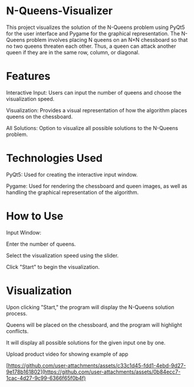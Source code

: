 # N-Queens-Visualizer

This project visualizes the solution of the N-Queens problem using PyQt5 for the user interface and Pygame for the graphical representation. The N-Queens problem involves placing N queens on an N×N chessboard so that no two queens threaten each other. Thus, a queen can attack another queen if they are in the same row, column, or diagonal.


# Features

Interactive Input: Users can input the number of queens and choose the visualization speed.

Visualization: Provides a visual representation of how the algorithm places queens on the chessboard.

All Solutions: Option to visualize all possible solutions to the N-Queens problem.


# Technologies Used

PyQt5: Used for creating the interactive input window.

Pygame: Used for rendering the chessboard and queen images, as well as handling the graphical representation of the algorithm.


# How to Use

Input Window:

Enter the number of queens.

Select the visualization speed using the slider.

Click "Start" to begin the visualization.


# Visualization

Upon clicking "Start," the program will display the N-Queens solution process.

Queens will be placed on the chessboard, and the program will highlight conflicts.

It will display all possible solutions for the given input one by one.

Upload product video for showing example of app

[https://github.com/user-attachments/assets/c33c1d45-fdd1-4ebd-9d27-9e178b161802](https://github.com/user-attachments/assets/0b84ecc7-1cac-4d27-9c99-6366f65f0b4f)

